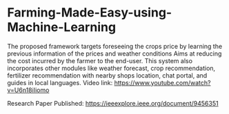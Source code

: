 # Farming-Made-Easy-using-Machine-Learning

The proposed framework targets foreseeing the crops price by learning the previous information of the prices and weather conditions Aims at reducing the cost incurred by the farmer to the end-user. This system also incorporates other modules like weather forecast, crop recommendation, fertilizer recommendation with nearby shops location, chat portal, and guides in local languages.
Video link: https://www.youtube.com/watch?v=U6n18iIiomo

Research Paper Published: https://ieeexplore.ieee.org/document/9456351
